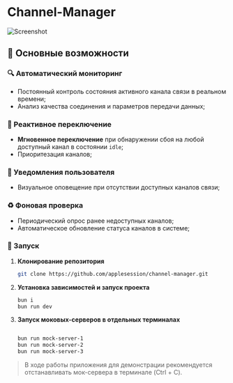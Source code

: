 # Channel-Manager
![Screenshot](https://github.com/user-attachments/assets/74bd0203-fa82-4fbc-9bb2-b0eaf7081b6b)

## 🚀 Основные возможности

### 🔍 Автоматический мониторинг
- Постоянный контроль состояния активного канала связи в реальном времени;
- Анализ качества соединения и параметров передачи данных;

### 🔄 Реактивное переключение
- **Мгновенное переключение** при обнаружении сбоя на любой доступный канал в состоянии `idle`;
- Приоритезация каналов;

### 📢 Уведомления пользователя
- Визуальное оповещение при отсутствии доступных каналов связи;

### ♻️ Фоновая проверка
- Периодический опрос ранее недоступных каналов;
- Автоматическое обновление статуса каналов в системе;

### 🏁 Запуск
1. **Клонирование репозитория**
   ```bash
   git clone https://github.com/applesession/channel-manager.git

2. **Установка зависимостей и запуск проекта**
   ```bash
   bun i
   bun run dev

2. **Запуск моковых-серверов в отдельных терминалах**
   ```bash

   bun run mock-server-1
   bun run mock-server-2
   bun run mock-server-3

> В ходе работы приложения для демонстрации рекомендуется отстанавливать мок-сервера в терминале (Ctrl + C).
